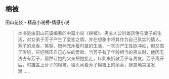 ## 棉被

田山花袋  -  精品小说榜-情感小说

> 本书是由田山花袋编著的中篇小说《棉被》。男主人公时雄厌倦与妻子的生活，对女弟子芳子产生了爱恋之情，并在想象中将其作为自己真实的情人。芳子的发香、笑容、眼神充斥着时雄的生活，一次次产生性欲冲动，但又囿于传统，只好强压自己心头的爱欲。当芳子有了年龄相当的男友时，他因无法占有芳子，居然让她的父亲把她接走，以此来拆散芳子与男友。芳子离开后，时雄盖上芳子的棉被，埋头闻着芳子棉被上的余香，肆意地哭泣发泄……
